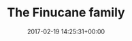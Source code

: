 ---
title:		"The Finucane family"
type:		"photos"
mediatype:		"upload"
location:		"Athlone, Ireland"
date:		"2017-02-19 14:25:31+00:00"
album:		"people"
filename:		"finucane-family.md"
series:		"family"
cl_public_id:		"people/finucane-family"
cl_version:		1497005427
format:		"tiff"
bytes:		3006772
width:		2560
height:		1440
colours:
- "#E3E3E3"
- "#262626"
- "#7F7F7F"
- "#E6E6E5"
exposure_mode:		"Auto"
program:		"Aperture-priority AE"
aperture:		"8.0"
focal_length:		"32.0 mm"
iso:		"200"
shutter_speed:		"1/80"
metering:		"Spot"
flash:		"Off, Did not fire"
white_balance:		"Custom"
colour_temp:		"5300"
has_crop:		"false"
orientation:		"Horizontal (normal)"
camera_model:		"NIKON D800"
lens_info:		"24-70mm f/2.8"
artist:		"No artist info"
x_resolution:		"300"
y_resolution:		"300"
---